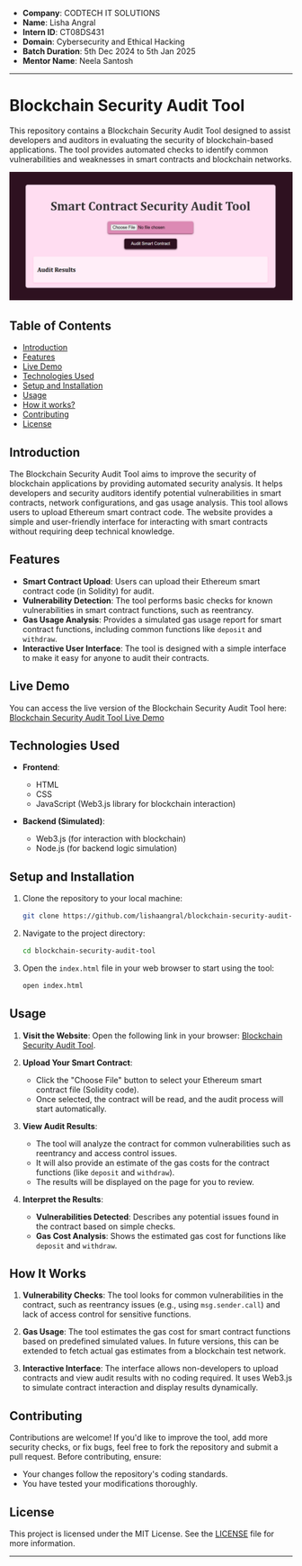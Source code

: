 - **Company**: CODTECH IT SOLUTIONS
- **Name**: Lisha Angral
- **Intern ID**: CT08DS431
- **Domain**: Cybersecurity and Ethical Hacking
- **Batch Duration**: 5th Dec 2024 to 5th Jan 2025
- **Mentor Name**: Neela Santosh

--- 

# Blockchain Security Audit Tool

This repository contains a Blockchain Security Audit Tool designed to assist developers and auditors in evaluating the security of blockchain-based applications. The tool provides automated checks to identify common vulnerabilities and weaknesses in smart contracts and blockchain networks.

![Blockchain Security Audit Tool](./blockchain-security-audit-tool.png)

## Table of Contents
- [Introduction](#introduction)
- [Features](#features)
- [Live Demo](#live-demo)
- [Technologies Used](#technologies-used)
- [Setup and Installation](#setup-and-installation)
- [Usage](#usage)
- [How it works?](#how-it-works)
- [Contributing](#contributing)
- [License](#license)

## Introduction
The Blockchain Security Audit Tool aims to improve the security of blockchain applications by providing automated security analysis. It helps developers and security auditors identify potential vulnerabilities in smart contracts, network configurations,  and gas usage analysis. This tool allows users to upload Ethereum smart contract code. The website provides a simple and user-friendly interface for interacting with smart contracts without requiring deep technical knowledge.


## Features

- **Smart Contract Upload**: Users can upload their Ethereum smart contract code (in Solidity) for audit.
- **Vulnerability Detection**: The tool performs basic checks for known vulnerabilities in smart contract functions, such as reentrancy.
- **Gas Usage Analysis**: Provides a simulated gas usage report for smart contract functions, including common functions like `deposit` and `withdraw`.
- **Interactive User Interface**: The tool is designed with a simple interface to make it easy for anyone to audit their contracts.

## Live Demo
You can access the live version of the Blockchain Security Audit Tool here:  
[Blockchain Security Audit Tool Live Demo](https://lishaangral.github.io/blockchain-security-audit-tool/)

## Technologies Used

- **Frontend**: 
  - HTML
  - CSS
  - JavaScript (Web3.js library for blockchain interaction)

- **Backend (Simulated)**:
  - Web3.js (for interaction with blockchain)
  - Node.js (for backend logic simulation)

## Setup and Installation
1. Clone the repository to your local machine:
    ```bash
    git clone https://github.com/lishaangral/blockchain-security-audit-tool.git
    ```
2. Navigate to the project directory:
    ```bash
    cd blockchain-security-audit-tool
    ```
3. Open the `index.html` file in your web browser to start using the tool:
    ```bash
    open index.html
    ```

## Usage

1. **Visit the Website**: Open the following link in your browser: [Blockchain Security Audit Tool](https://lishaangral.github.io/blockchain-security-audit-tool/).
   
2. **Upload Your Smart Contract**:
   - Click the "Choose File" button to select your Ethereum smart contract file (Solidity code).
   - Once selected, the contract will be read, and the audit process will start automatically.
   
3. **View Audit Results**:
   - The tool will analyze the contract for common vulnerabilities such as reentrancy and access control issues.
   - It will also provide an estimate of the gas costs for the contract functions (like `deposit` and `withdraw`).
   - The results will be displayed on the page for you to review.

4. **Interpret the Results**:
   - **Vulnerabilities Detected**: Describes any potential issues found in the contract based on simple checks.
   - **Gas Cost Analysis**: Shows the estimated gas cost for functions like `deposit` and `withdraw`.

## How It Works

1. **Vulnerability Checks**: 
   The tool looks for common vulnerabilities in the contract, such as reentrancy issues (e.g., using `msg.sender.call`) and lack of access control for sensitive functions.

2. **Gas Usage**: 
   The tool estimates the gas cost for smart contract functions based on predefined simulated values. In future versions, this can be extended to fetch actual gas estimates from a blockchain test network.

3. **Interactive Interface**:
   The interface allows non-developers to upload contracts and view audit results with no coding required. It uses Web3.js to simulate contract interaction and display results dynamically.

## Contributing
Contributions are welcome! If you'd like to improve the tool, add more security checks, or fix bugs, feel free to fork the repository and submit a pull request. Before contributing, ensure:
- Your changes follow the repository's coding standards.
- You have tested your modifications thoroughly.

## License
This project is licensed under the MIT License. See the [LICENSE](LICENSE) file for more information.

---

